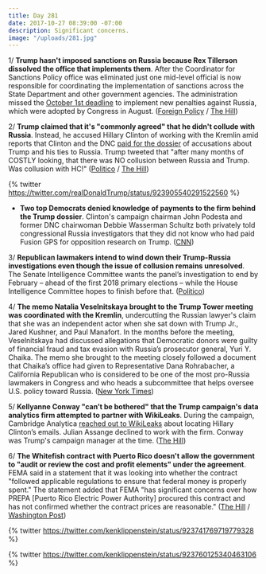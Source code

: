 ```yaml
---
title: Day 281
date: 2017-10-27 08:39:00 -07:00
description: Significant concerns.
image: "/uploads/281.jpg"
---
```


1/ **Trump hasn't imposed sanctions on Russia because Rex Tillerson dissolved the office that implements them**. After the Coordinator for Sanctions Policy office was eliminated just one mid-level official is now responsible for coordinating the implementation of sanctions across the State Department and other government agencies. The administration missed the [October 1st deadline](https://whatthefuckjusthappenedtoday.com/2017/10/26/day-280/#6-its-been-more-than-three-weeks-sin) to implement new penalties against Russia, which were adopted by Congress in August. ([Foreign Policy](http://foreignpolicy.com/2017/10/26/state-department-scraps-sanctions-office/) / [The Hill](http://thehill.com/policy/international/357445-tillerson-eliminates-key-state-department-sanctions-office-report))

2/ **Trump claimed that it's "commonly agreed" that he didn't collude with Russia**. Instead, he accused Hillary Clinton of working with the Kremlin amid reports that Clinton and the DNC [paid for the dossier](https://whatthefuckjusthappenedtoday.com/2017/10/24/day-278/#1-the-clinton-campaign-and-the-dnc-h) of accusations about Trump and his ties to Russia. Trump tweeted that "after many months of COSTLY looking, that there was NO collusion between Russia and Trump. Was collusion with HC!" ([Politico](https://www.politico.com/story/2017/10/27/trump-russia-investigations-collusion-244238) / [The Hill](http://thehill.com/homenews/administration/357490-trump-claims-its-commonly-agreed-he-didnt-collude-with-russia))

{% twitter https://twitter.com/realDonaldTrump/status/923905540291522560 %}

* **Two top Democrats denied knowledge of payments to the firm behind the Trump dossier**. Clinton's campaign chairman John Podesta and former DNC chairwoman Debbie Wasserman Schultz both privately told congressional Russia investigators that they did not know who had paid Fusion GPS for opposition research on Trump. ([CNN](http://www.cnn.com/2017/10/26/politics/john-podesta-debbie-wasserman-schultz-trump-dossier/index.html))

3/ **Republican lawmakers intend to wind down their Trump-Russia investigations even though the issue of collusion remains unresolved**. The Senate Intelligence Committee wants the panel’s investigation to end by February – ahead of the first 2018 primary elections – while the House Intelligence Committee hopes to finish before that. ([Politico](https://www.politico.com/story/2017/10/27/gop-russia-probes-trump-244217))

4/ **The memo Natalia Veselnitskaya brought to the Trump Tower meeting was coordinated with the Kremlin**, undercutting the Russian lawyer's claim that she was an independent actor when she sat down with Trump Jr., Jared Kushner, and Paul Manafort. In the months before the meeting, Veselnitskaya had discussed allegations that Democratic donors were guilty of financial fraud and tax evasion with Russia’s prosecutor general, Yuri Y. Chaika. The memo she brought to the meeting closely followed a document that Chaika’s office had given to Representative Dana Rohrabacher, a California Republican who is considered to be one of the most pro-Russia lawmakers in Congress and who heads a subcommittee that helps oversee U.S. policy toward Russia. ([New York Times](https://www.nytimes.com/2017/10/27/us/politics/trump-tower-veselnitskaya-russia.html))

5/ **Kellyanne Conway "can’t be bothered" that the Trump campaign's data analytics firm attempted to partner with WikiLeaks**. During the campaign, Cambridge Analytica [reached out to WikiLeaks](https://whatthefuckjusthappenedtoday.com/2017/10/25/day-279/#6-the-head-of-cambridge-analytica-tr) about locating Hillary Clinton’s emails. Julian Assange declined to work with the firm. Conway was Trump's campaign manager at the time. ([The Hill](http://thehill.com/blogs/blog-briefing-room/news/357494-conway-cant-be-bothered-with-trump-campaign-data-firms-wikileaks-connection))

6/ **The Whitefish contract with Puerto Rico doesn't allow the government to "audit or review the cost and profit elements" under the agreement**. FEMA said in a statement that it was looking into whether the contract "followed applicable regulations to ensure that federal money is properly spent." The statement added that FEMA "has significant concerns over how PREPA [Puerto Rico Electric Power Authority] procured this contract and has not confirmed whether the contract prices are reasonable." ([The Hill](http://thehill.com/homenews/administration/357473-whitefish-energy-contract-bars-government-from-auditing-deal) / [Washington Post](https://www.washingtonpost.com/investigations/congressional-committee-asks-for-records-of-whitefish-energy-deal/2017/10/26/327ba64e-ba9b-11e7-be94-fabb0f1e9ffb_story.html))

{% twitter https://twitter.com/kenklippenstein/status/923741769719779328 %}

{% twitter https://twitter.com/kenklippenstein/status/923760125340463106 %}
